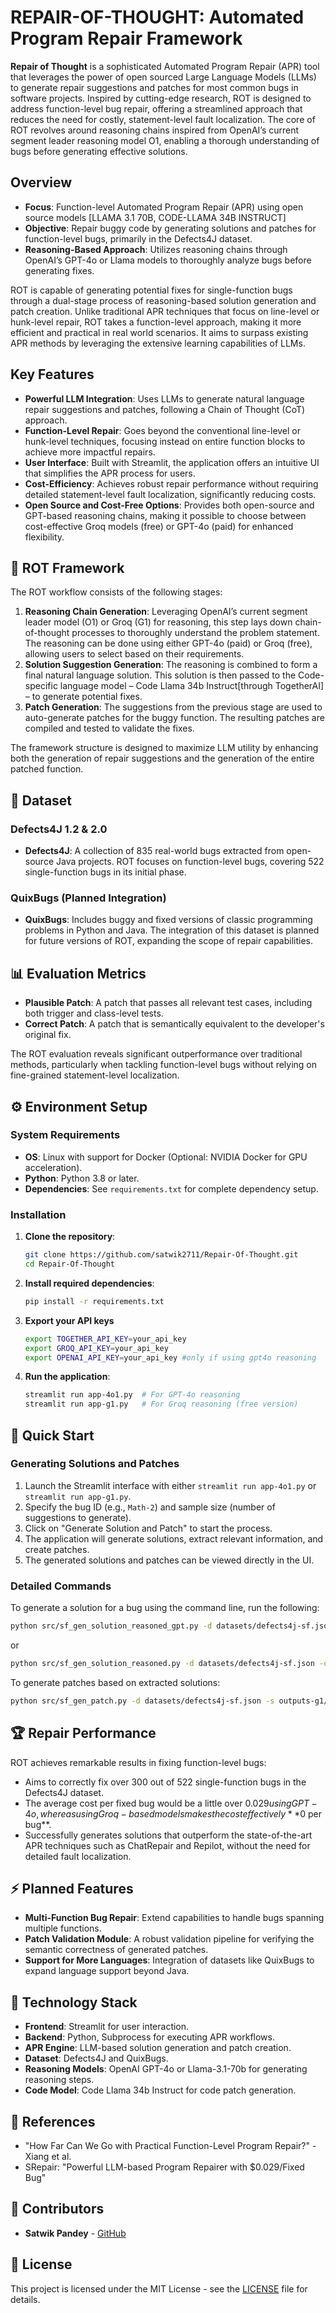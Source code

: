 # REPAIR-OF-THOUGHT: Automated Program Repair Framework

**Repair of Thought** is a sophisticated Automated Program Repair (APR) tool that leverages the power of open sourced Large Language Models (LLMs) to generate repair suggestions and patches for most common bugs in software projects. Inspired by cutting-edge research, ROT is designed to address function-level bug repair, offering a streamlined approach that reduces the need for costly, statement-level fault localization. The core of ROT revolves around reasoning chains inspired from OpenAI’s current segment leader reasoning model O1, enabling a thorough understanding of bugs before generating effective solutions.

## Overview

- **Focus**: Function-level Automated Program Repair (APR) using open source models [LLAMA 3.1 70B, CODE-LLAMA 34B INSTRUCT]
- **Objective**: Repair buggy code by generating solutions and patches for function-level bugs, primarily in the Defects4J dataset.
- **Reasoning-Based Approach**: Utilizes reasoning chains through OpenAI’s GPT-4o or Llama models to thoroughly analyze bugs before generating fixes.

ROT is capable of generating potential fixes for single-function bugs through a dual-stage process of reasoning-based solution generation and patch creation. Unlike traditional APR techniques that focus on line-level or hunk-level repair, ROT takes a function-level approach, making it more efficient and practical in real world scenarios. It aims to surpass existing APR methods by leveraging the extensive learning capabilities of LLMs.

## Key Features

- **Powerful LLM Integration**: Uses LLMs to generate natural language repair suggestions and patches, following a Chain of Thought (CoT) approach.
- **Function-Level Repair**: Goes beyond the conventional line-level or hunk-level techniques, focusing instead on entire function blocks to achieve more impactful repairs.
- **User Interface**: Built with Streamlit, the application offers an intuitive UI that simplifies the APR process for users.
- **Cost-Efficiency**: Achieves robust repair performance without requiring detailed statement-level fault localization, significantly reducing costs.
- **Open Source and Cost-Free Options**: Provides both open-source and GPT-based reasoning chains, making it possible to choose between cost-effective Groq models (free) or GPT-4o (paid) for enhanced flexibility.

## 🔧 ROT Framework

The ROT workflow consists of the following stages:

1. **Reasoning Chain Generation**: Leveraging OpenAI’s current segment leader model (O1) or Groq (G1) for reasoning, this step lays down chain-of-thought processes to thoroughly understand the problem statement. The reasoning can be done using either GPT-4o (paid) or Groq (free), allowing users to select based on their requirements.
2. **Solution Suggestion Generation**: The reasoning is combined to form a final natural language solution. This solution is then passed to the Code-specific language model – Code Llama 34b Instruct[through TogetherAI] – to generate potential fixes.
3. **Patch Generation**: The suggestions from the previous stage are used to auto-generate patches for the buggy function. The resulting patches are compiled and tested to validate the fixes.

The framework structure is designed to maximize LLM utility by enhancing both the generation of repair suggestions and the generation of the entire patched function.

## 📂 Dataset

### Defects4J 1.2 & 2.0

- **Defects4J**: A collection of 835 real-world bugs extracted from open-source Java projects. ROT focuses on function-level bugs, covering 522 single-function bugs in its initial phase.

### QuixBugs (Planned Integration)

- **QuixBugs**: Includes buggy and fixed versions of classic programming problems in Python and Java. The integration of this dataset is planned for future versions of ROT, expanding the scope of repair capabilities.

## 📊 Evaluation Metrics

- **Plausible Patch**: A patch that passes all relevant test cases, including both trigger and class-level tests.
- **Correct Patch**: A patch that is semantically equivalent to the developer's original fix.

The ROT evaluation reveals significant outperformance over traditional methods, particularly when tackling function-level bugs without relying on fine-grained statement-level localization.

## ⚙️ Environment Setup

### System Requirements

- **OS**: Linux with support for Docker (Optional: NVIDIA Docker for GPU acceleration).
- **Python**: Python 3.8 or later.
- **Dependencies**: See `requirements.txt` for complete dependency setup.

### Installation

1. **Clone the repository**:

   ```bash
   git clone https://github.com/satwik2711/Repair-Of-Thought.git
   cd Repair-Of-Thought
   ```

2. **Install required dependencies**:

   ```bash
   pip install -r requirements.txt
   ```

3. **Export your API keys**
   ```bash
   export TOGETHER_API_KEY=your_api_key
   export GROQ_API_KEY=your_api_key
   export OPENAI_API_KEY=your_api_key #only if using gpt4o reasoning
   ```

4. **Run the application**:

   ```bash
   streamlit run app-4o1.py  # For GPT-4o reasoning
   streamlit run app-g1.py   # For Groq reasoning (free version)
   ```

## 🚀 Quick Start

### Generating Solutions and Patches

1. Launch the Streamlit interface with either `streamlit run app-4o1.py` or `streamlit run app-g1.py`.
2. Specify the bug ID (e.g., `Math-2`) and sample size (number of suggestions to generate).
3. Click on "Generate Solution and Patch" to start the process.
4. The application will generate solutions, extract relevant information, and create patches.
5. The generated solutions and patches can be viewed directly in the UI.

### Detailed Commands

To generate a solution for a bug using the command line, run the following:

```bash
python src/sf_gen_solution_reasoned_gpt.py -d datasets/defects4j-sf.json -o outputs-4o1/sol/<bug_id>.json -s 2 -bug <bug_id>
```
or
```bash
python src/sf_gen_solution_reasoned.py -d datasets/defects4j-sf.json -o outputs-g1/sol/<bug_id>.json -s 2 -bug <bug_id>
```

To generate patches based on extracted solutions:

```bash
python src/sf_gen_patch.py -d datasets/defects4j-sf.json -s outputs-g1/sol/<bug_id>_extracted.json -o outputs-4o1/patches/<bug_id>_patch.json -bug <bug_id>
```

## 🏆 Repair Performance

ROT achieves remarkable results in fixing function-level bugs:
- Aims to correctly fix over 300 out of 522 single-function bugs in the Defects4J dataset.
- The average cost per fixed bug would be a little over $0.029 using GPT-4o, whereas using Groq-based models makes the cost effectively **$0 per bug**.
- Successfully generates solutions that outperform the state-of-the-art APR techniques such as ChatRepair and Repilot, without the need for detailed fault localization.

## ⚡️ Planned Features

- **Multi-Function Bug Repair**: Extend capabilities to handle bugs spanning multiple functions.
- **Patch Validation Module**: A robust validation pipeline for verifying the semantic correctness of generated patches.
- **Support for More Languages**: Integration of datasets like QuixBugs to expand language support beyond Java.

## 🤖 Technology Stack

- **Frontend**: Streamlit for user interaction.
- **Backend**: Python, Subprocess for executing APR workflows.
- **APR Engine**: LLM-based solution generation and patch creation.
- **Dataset**: Defects4J and QuixBugs.
- **Reasoning Models**: OpenAI GPT-4o or Llama-3.1-70b for generating reasoning steps.
- **Code Model**: Code Llama 34b Instruct for code patch generation.

## 🔗 References
- "How Far Can We Go with Practical Function-Level Program Repair?" - Xiang et al.
- SRepair: "Powerful LLM-based Program Repairer with $0.029/Fixed Bug"

## 👥 Contributors

- **Satwik Pandey** - [GitHub](https://github.com/satwik-pandey)

## 📜 License

This project is licensed under the MIT License - see the [LICENSE](LICENSE) file for details.


